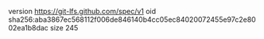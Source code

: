 version https://git-lfs.github.com/spec/v1
oid sha256:aba3867ec568112f006de846140b4cc05ec84020072455e97c2e8002ea1b8dac
size 245
